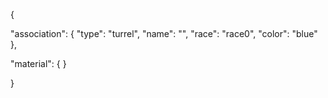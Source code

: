{

"association": {
"type": "turrel",
"name": "",
"race": "race0",
"color": "blue"
},

"material": {
}

}


